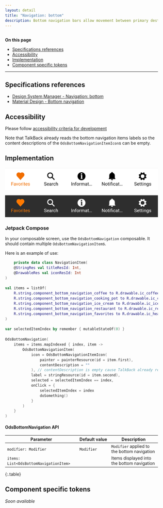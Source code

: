 ```yaml
---
layout: detail
title: "Navigation: bottom"
description: Bottom navigation bars allow movement between primary destinations in an app.
---
```


<br>**On this page**

* [Specifications references](#specifications-references)
* [Accessibility](#accessibility)
* [Implementation](#implementation)
* [Component specific tokens](#component-specific-tokens)

---

## Specifications references

- [Design System Manager - Navigation: bottom](https://system.design.orange.com/0c1af118d/p/042eb8-navigation-bottom/b/30078d)
- [Material Design - Bottom navigation](https://material.io/components/bottom-navigation)

## Accessibility

Please follow [accessibility criteria for development](https://a11y-guidelines.orange.com/en/mobile/android/development/)

Note that TalkBack already reads the bottom navigation items labels so the content descriptions of the `OdsBottomNavigationItemIcon`s can be empty.

## Implementation

![BottomNavigation light](images/bottom_navigation_light.png)

![BottomNavigation dark](images/bottom_navigation_dark.png)

### Jetpack Compose

In your composable screen, use the `OdsBottomNavigation` composable. It should contain multiple `OdsBottomNavigationItem`s.

Here is an example of use:

```kotlin
    private data class NavigationItem(
    @StringRes val titleResId: Int,
    @DrawableRes val iconResId: Int
)

val items = listOf(
    R.string.component_bottom_navigation_coffee to R.drawable.ic_coffee,
    R.string.component_bottom_navigation_cooking_pot to R.drawable.ic_cooking_pot,
    R.string.component_bottom_navigation_ice_cream to R.drawable.ic_ice_cream,
    R.string.component_bottom_navigation_restaurant to R.drawable.ic_restaurant,
    R.string.component_bottom_navigation_favorites to R.drawable.ic_heart
)

var selectedItemIndex by remember { mutableStateOf(0) }

OdsBottomNavigation(
    items = items.mapIndexed { index, item ->
        OdsBottomNavigationItem(
            icon = OdsBottomNavigationItemIcon(
                painter = painterResource(id = item.first),
                contentDescription = ""
            ), // contentDescription is empty cause TalkBack already read the item's label
            label = stringResource(id = item.second),
            selected = selectedItemIndex == index,
            onClick = {
                selectedItemIndex = index
                doSomething()
            }
        )
    }
)
```

#### OdsBottomNavigation API

Parameter | Default&nbsp;value | Description
-- | -- | --
`modifier: Modifier` | `Modifier` | `Modifier` applied to the bottom navigation
`items: List<OdsBottomNavigationItem>` | | Items displayed into the bottom navigation
{:.table}

## Component specific tokens

_Soon available_
